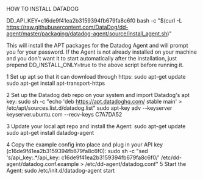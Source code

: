 

HOW TO INSTALL DATADOG

DD_API_KEY=c16de9f41ea2b3159394fb679fa8c6f0 bash -c "$(curl -L https://raw.githubusercontent.com/DataDog/dd-agent/master/packaging/datadog-agent/source/install_agent.sh)"

This will install the APT packages for the Datadog Agent and will prompt you for your password. If the Agent is not already installed on your machine and you don't want it to start automatically after the installation, just prepend DD_INSTALL_ONLY=true to the above script before running it.

1 Set up apt so that it can download through https: sudo apt-get update sudo apt-get install apt-transport-https

2 Set up the Datadog deb repo on your system and import Datadog's apt key: sudo sh -c "echo 'deb https://apt.datadoghq.com/ stable main' > /etc/apt/sources.list.d/datadog.list" sudo apt-key adv --keyserver keyserver.ubuntu.com --recv-keys C7A7DA52

3 Update your local apt repo and install the Agent: sudo apt-get update sudo apt-get install datadog-agent

4 Copy the example config into place and plug in your API key (c16de9f41ea2b3159394fb679fa8c6f0): sudo sh -c "sed 's/api_key:.*/api_key: c16de9f41ea2b3159394fb679fa8c6f0/' /etc/dd-agent/datadog.conf.example > /etc/dd-agent/datadog.conf" 5 Start the Agent: sudo /etc/init.d/datadog-agent start
